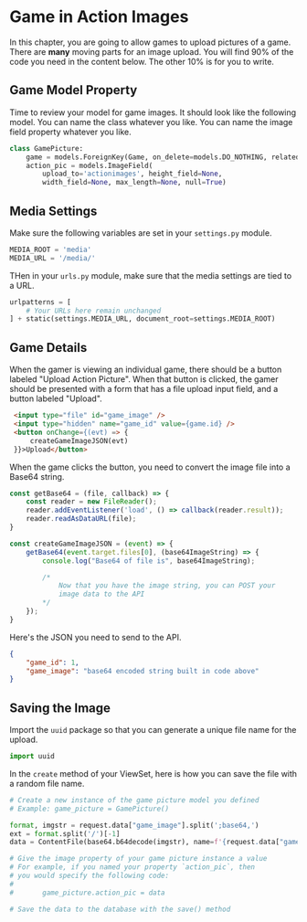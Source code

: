 # Game in Action Images

In this chapter, you are going to allow games to upload pictures of a game. There are **many** moving parts for an image upload. You will find 90% of the code you need in the content below. The other 10% is for you to write.

## Game Model Property

Time to review your model for game images. It should look like the following model. You can name the class whatever you like. You can name the image field property whatever you like.

```py
class GamePicture:
    game = models.ForeignKey(Game, on_delete=models.DO_NOTHING, related_name='pictures')
    action_pic = models.ImageField(
        upload_to='actionimages', height_field=None,
        width_field=None, max_length=None, null=True)
```

## Media Settings

Make sure the following variables are set in your `settings.py` module.

```py
MEDIA_ROOT = 'media'
MEDIA_URL = '/media/'
```

THen in your `urls.py` module, make sure that the media settings are tied to a URL.

```py
urlpatterns = [
    # Your URLs here remain unchanged
] + static(settings.MEDIA_URL, document_root=settings.MEDIA_ROOT)
```

## Game Details

When the gamer is viewing an individual game, there should be a button labeled "Upload Action Picture". When that button is clicked, the gamer should be presented with a form that has a file upload input field, and a button labeled "Upload".


```html
 <input type="file" id="game_image" />
 <input type="hidden" name="game_id" value={game.id} />
 <button onChange={(evt) => {
     createGameImageJSON(evt)
 }}>Upload</button>
```

When the game clicks the button, you need to convert the image file into a Base64 string.

```jsx
const getBase64 = (file, callback) => {
    const reader = new FileReader();
    reader.addEventListener('load', () => callback(reader.result));
    reader.readAsDataURL(file);
}

const createGameImageJSON = (event) => {
    getBase64(event.target.files[0], (base64ImageString) => {
        console.log("Base64 of file is", base64ImageString);

        /*
            Now that you have the image string, you can POST your
            image data to the API
        */
    });
}
```

Here's the JSON you need to send to the API.

```json
{
	"game_id": 1,
	"game_image": "base64 encoded string built in code above"
}
```

## Saving the Image

Import the `uuid` package so that you can generate a unique file name for the upload.

```py
import uuid
```

In the `create` method of your ViewSet, here is how you can save the file with a random file name.

```py
# Create a new instance of the game picture model you defined
# Example: game_picture = GamePicture()

format, imgstr = request.data["game_image"].split(';base64,')
ext = format.split('/')[-1]
data = ContentFile(base64.b64decode(imgstr), name=f'{request.data["game_id"]}-{uuid.uuid4()}.{ext}')

# Give the image property of your game picture instance a value
# For example, if you named your property `action_pic`, then
# you would specify the following code:
#
#       game_picture.action_pic = data

# Save the data to the database with the save() method
```